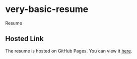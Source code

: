 # very-basic-resume
Resume
## Hosted Link
The resume is hosted on GitHub Pages. You can view it [here](https://anand13081995.github.io/very-basic-resume/).
